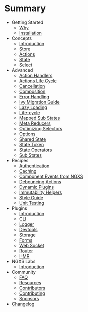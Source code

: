 # Summary

* Getting Started
  * [Why](introduction/why.md)
  * [Installation](introduction/installation.md)
* Concepts
  * [Introduction](concepts/intro.md)
  * [Store](concepts/store.md)
  * [Actions](concepts/actions.md)
  * [State](concepts/state.md)
  * [Select](concepts/select.md)
* Advanced
  * [Action Handlers](advanced/action-handlers.md)
  * [Actions Life Cycle](advanced/actions-life-cycle.md)
  * [Cancellation](advanced/cancellation.md)
  * [Composition](advanced/composition.md)
  * [Error Handling](advanced/errors.md)
  * [Ivy Migration Guide](advanced/ivy-migration-guide.md)
  * [Lazy Loading](advanced/lazy.md)
  * [Life-cycle](advanced/life-cycle.md)
  * [Mapped Sub States](advanced/mapped-sub-states.md)
  * [Meta Reducers](advanced/meta-reducer.md)
  * [Optimizing Selectors](advanced/optimizing-selectors.md)
  * [Options](advanced/options.md)
  * [Shared State](advanced/shared-state.md)
  * [State Token](advanced/token.md)
  * [State Operators](advanced/operators.md)
  * [Sub States](advanced/sub-states.md)
* Recipes
  * [Authentication](recipes/authentication.md)
  * [Caching](recipes/cache.md)
  * [Component Events from NGXS](recipes/component-events-from-ngxs.md)
  * [Debouncing Actions](recipes/debouncing-actions.md)
  * [Dynamic Plugins](recipes/dynamic-plugins.md)
  * [Immutability Helpers](recipes/immutability-helpers.md)
  * [Style Guide](recipes/style-guide.md)
  * [Unit Testing](recipes/unit-testing.md)
* Plugins
  * [Introduction](plugins/intro.md)
  * [CLI](plugins/cli.md)
  * [Logger](plugins/logger.md)
  * [Devtools](plugins/devtools.md)
  * [Storage](plugins/storage.md)
  * [Forms](plugins/form.md)
  * [Web Socket](plugins/websocket.md)
  * [Router](plugins/router.md)
  * [HMR](plugins/hmr.md)
* NGXS Labs
  * [Introduction](ngxs-labs/intro.md)
* Community
  * [FAQ](advanced/faq.md)
  * [Resources](community/projects.md)
  * [Contributors](community/contributors.md)
  * [Contributing](community/contributing.md)
  * [Sponsors](community/sponsors.md)
* [Changelog](https://github.com/ngxs/store/blob/master/CHANGELOG.md)

